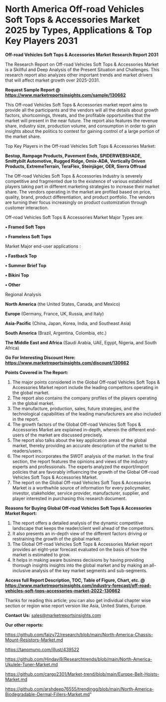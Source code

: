 # North America Off-road Vehicles Soft Tops & Accessories Market 2025 by Types, Applications & Top Key Players 2031

<strong>Off-road Vehicles Soft Tops & Accessories Market Research Report 2031</strong>

The Research Report on Off-road Vehicles Soft Tops & Accessories Market is a Skillful and Deep Analysis of the Present Situation and Challenges. This research report also analyzes other important trends and market drivers that will affect market growth over 2025-2031.

<strong>Request Sample Report @ <a href=https://www.marketreportsinsights.com/sample/130662>https://www.marketreportsinsights.com/sample/130662</a></strong>

This Off-road Vehicles Soft Tops & Accessories market report aims to provide all the participants and the vendors will all the details about growth factors, shortcomings, threats, and the profitable opportunities that the market will present in the near future. The report also features the revenue share, industry size, production volume, and consumption in order to gain insights about the politics to contest for gaining control of a large portion of the market share.

Top Key Players in the Off-road Vehicles Soft Tops & Accessories Market:

<strong>Bestop, Rampage Products, Pavement Ends, SPIDERWEBSHADE, Smittybilt Automotive, Rugged Ridge, Omix-ADA, Vertically Driven Products, ExtremeTerrain, TeraFlex, Steinjäger, OER, Sierra Offroad</strong>

The Off-road Vehicles Soft Tops & Accessories Industry is severely competitive and fragmented due to the existence of various established players taking part in different marketing strategies to increase their market share. The vendors operating in the market are profiled based on price, quality, brand, product differentiation, and product portfolio. The vendors are turning their focus increasingly on product customization through customer interaction.

Off-road Vehicles Soft Tops & Accessories Market Major Types are:

<strong>• Framed Soft Tops

• Frameless Soft Tops</strong>

Market Major end-user applications :

<strong>• Fastback Top

• Summer Brief Top

• Bikini Top

• Other</strong>

Regional Analysis

</u><strong><b>North America</b></strong> (the United States, Canada, and Mexico)

<strong><b>Europe </b></strong>(Germany, France, UK, Russia, and Italy)

<strong><b>Asia-Pacific</b></strong> (China, Japan, Korea, India, and Southeast Asia)

<strong><b>South America</b></strong> (Brazil, Argentina, Colombia, etc.)

<strong><b>The Middle East and Africa</b></strong> (Saudi Arabia, UAE, Egypt, Nigeria, and South Africa)

<strong>Go For Interesting Discount Here: <a href=https://www.marketreportsinsights.com/discount/130662>https://www.marketreportsinsights.com/discount/130662</a></strong>

<strong>Points Covered in The Report:</strong>
<ol>
  <li>The major points considered in the Global Off-road Vehicles Soft Tops & Accessories Market report include the leading competitors operating in the global market.</li>
  <li>The report also contains the company profiles of the players operating in the global market.</li>
  <li>The manufacture, production, sales, future strategies, and the technological capabilities of the leading manufacturers are also included in the report.</li>
  <li>The growth factors of the Global Off-road Vehicles Soft Tops & Accessories Market are explained in-depth, wherein the different end-users of the market are discussed precisely.</li>
  <li>The report also talks about the key application areas of the global market, thereby providing an accurate description of the market to the readers/users.</li>
  <li>The report incorporates the SWOT analysis of the market. In the final section, the report features the opinions and views of the industry experts and professionals. The experts analyzed the export/import policies that are favorably influencing the growth of the Global Off-road Vehicles Soft Tops & Accessories Market.</li>
  <li>The report on the Global Off-road Vehicles Soft Tops & Accessories Market is a worthwhile source of information for every policymaker, investor, stakeholder, service provider, manufacturer, supplier, and player interested in purchasing this research document.</li>
</ol>
<strong>Reasons for Buying Global Off-road Vehicles Soft Tops & Accessories Market Report:</strong>

<ol>
  <li>The report offers a detailed analysis of the dynamic competitive landscape that keeps the reader/client well ahead of the competitors.</li>
  <li>It also presents an in-depth view of the different factors driving or restraining the growth of the global market.</li>
  <li>The Global Off-road Vehicles Soft Tops & Accessories Market report provides an eight-year forecast evaluated on the basis of how the market is estimated to grow.</li>
  <li>It helps in making aware business decisions by having providing thorough insights insights into the global market and by making an all-inclusive analysis of the key market segments and sub-segments.</li>
</ol>
<strong>Access full Report Description, TOC, Table of Figure, Chart, etc. @ <a href=https://www.marketreportsinsights.com/industry-forecast/off-road-vehicles-soft-tops-accessories-market-2022-130662>https://www.marketreportsinsights.com/industry-forecast/off-road-vehicles-soft-tops-accessories-market-2022-130662</a></strong>


Thanks for reading this article; you can also get individual chapter wise section or region wise report version like Asia, United States, Europe.

<strong>Contact Us:</strong>
sales@marketreportsinsights.com

<strong>Our other reports:</strong>

<a href=https://github.com/faizy72/research/blob/main/North-America-Chassis-Mount-Resistors-Market.md>https://github.com/faizy72/research/blob/main/North-America-Chassis-Mount-Resistors-Market.md</a>

<a href=https://tanomuno.com/illust/439522>https://tanomuno.com/illust/439522</a>

<a href=https://github.com/Hindavi9/Researchtrends/blob/main/North-America-Ukulele-Tuner-Market.md>https://github.com/Hindavi9/Researchtrends/blob/main/North-America-Ukulele-Tuner-Market.md</a>

<a href=https://github.com/cargo2301/Market-trend/blob/main/Europe-Belt-Hoists-Market.md>https://github.com/cargo2301/Market-trend/blob/main/Europe-Belt-Hoists-Market.md</a>

<a href=https://github.com/arshdeep76555/trendingg/blob/main/North-America-Biodegradable-Dermal-Fillers-Market.md>https://github.com/arshdeep76555/trendingg/blob/main/North-America-Biodegradable-Dermal-Fillers-Market.md</a>"
